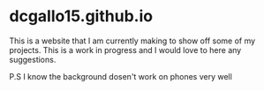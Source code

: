 # dcgallo15.github.io

This is a website that I am currently making to show off some of my projects. 
This is a work in progress and I would love to here any suggestions.

P.S I know the background dosen't work on phones very well
